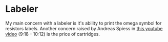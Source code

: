 Labeler
=======

My main concern with a labeler is it\'s ability to print the omega
symbol for resistors labels. Another concern raised by Andreas Spiess in
[this youtube video](https://youtu.be/QnNqlC5CydE?t=558) (9:18 - 10:12)
is the price of cartridges.
